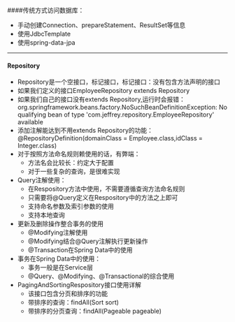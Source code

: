 ####传统方式访问数据库：
* 手动创建Connection、prepareStatement、ResultSet等信息
* 使用JdbcTemplate
* 使用spring-data-jpa
***
#### Repository
* Repository是一个空接口，标记接口，标记接口：没有包含方法声明的接口
* 如果我们定义的接口EmployeeRepository extends Repository
* 如果我们自己的接口没有extends Repository,运行时会报错：  
org.springframework.beans.factory.NoSuchBeanDefinitionException: No qualifying bean of type 'com.jeffrey.repository.EmployeeRepository' available
* 添加注解能达到不用extends Repository的功能：  
@RepositoryDefinition(domainClass = Employee.class,idClass = Integer.class)
* 对于按照方法命名规则赖使用的话，有弊端：  
    * 方法名会比较长：约定大于配置  
    * 对于一些复杂的查询，是很难实现
* Query注解使用：
    * 在Respository方法中使用，不需要遵循查询方法命名规则
    * 只需要将@Query定义在Respository中的方法之上即可
    * 支持命名参数及索引参数的使用
    * 支持本地查询
* 更新及删除操作整合事务的使用
    * @Modifying注解使用
    * @Modifying结合@Query注解执行更新操作
    * @Transaction在Spring Data中的使用
* 事务在Spring Data中的使用：
    * 事务一般是在Service层
    * @Query、@Modifying、@Transactional的综合使用
* PagingAndSortingRespository接口使用详解
    * 该接口包含分页和排序的功能
    * 带排序的查询：findAll(Sort sort)
    * 带排序的分页查询：findAll(Pageable pageable)